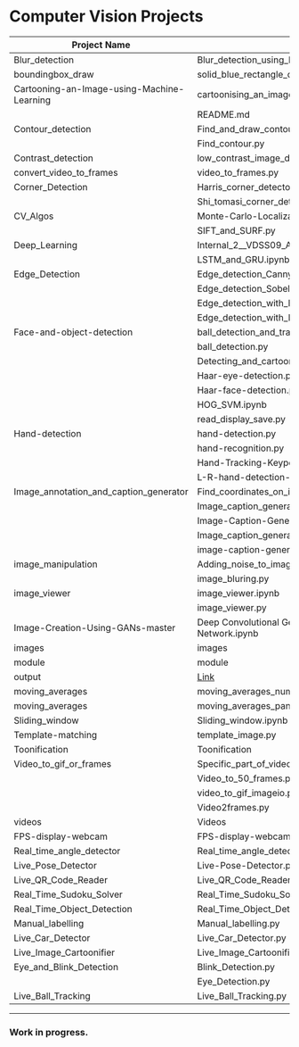 # Computer Vision Projects

| Project Name | Contents | Link |
|---|---|---|
| Blur_detection | Blur_detection_using_laplacian.py | [Link](https://github.com/avs-abhishek123/Computer-Vision-Projects/tree/main/Blur_detection) |
| boundingbox_draw | solid_blue_rectangle_on_a_whitebg.py | [Link](https://github.com/avs-abhishek123/Computer-Vision-Projects/blob/main/boundingbox_draw) |
| Cartooning-an-Image-using-Machine-Learning | cartoonising_an_image_using_ML.ipynb | [Link](https://github.com/avs-abhishek123/Computer-Vision-Projects/tree/main/Cartooning-an-Image-using-Machine-Learning) |
| | README.md | [Link](https://github.com/avs-abhishek123/Computer-Vision-Projects/tree/main/Cartooning-an-Image-using-Machine-Learning) |
| Contour_detection | Find_and_draw_contour.ipynb | [Link](https://github.com/avs-abhishek123/Computer-Vision-Projects/tree/main/Contour_detection) |
| | Find_contour.py | [Link](https://github.com/avs-abhishek123/Computer-Vision-Projects/tree/main/Contour_detection) |
| Contrast_detection | low_contrast_image_detection.py | [Link](https://github.com/avs-abhishek123/Computer-Vision-Projects/tree/main/Contrast_detection) |
| convert_video_to_frames | video_to_frames.py | [Link](https://github.com/avs-abhishek123/Computer-Vision-Projects/tree/main/convert_video_to_frames) |
| Corner_Detection | Harris_corner_detector.py | [Link](https://github.com/avs-abhishek123/Computer-Vision-Projects/tree/main/Corner_Detection) |
| | Shi_tomasi_corner_detector.py | [Link](https://github.com/avs-abhishek123/Computer-Vision-Projects/tree/main/Corner_Detection) |
| CV_Algos | Monte-Carlo-Localization | [Link](https://github.com/avs-abhishek123/Computer-Vision-Projects/tree/main/CV_Algos/Monte-Carlo-Localization) |
| | SIFT_and_SURF.py | [Link](https://github.com/avs-abhishek123/Computer-Vision-Projects/tree/main/CV_Algos) |
| Deep_Learning | Internal_2__VDSS09_Abhishek_122021601009.ipynb | [Link](https://github.com/avs-abhishek123/Computer-Vision-Projects/tree/main/Deep_Learning) |
| | LSTM_and_GRU.ipynb | [Link](https://github.com/avs-abhishek123/Computer-Vision-Projects/tree/main/Deep_Learning) |
| Edge_Detection | Edge_detection_Canny.py | [Link](https://github.com/avs-abhishek123/Computer-Vision-Projects/tree/main/Edge_Detection) |
|  | Edge_detection_Sobel.py | [Link](https://github.com/avs-abhishek123/Computer-Vision-Projects/tree/main/Edge_Detection) |
|  | Edge_detection_with_laplacian_kernel.py | [Link](https://github.com/avs-abhishek123/Computer-Vision-Projects/tree/main/Edge_Detection) |
|  | Edge_detection_with_PIL_fn.py | [Link](https://github.com/avs-abhishek123/Computer-Vision-Projects/tree/main/Edge_Detection) |
| Face-and-object-detection | ball_detection_and_tracking.py | [Link](https://github.com/avs-abhishek123/Computer-Vision-Projects/tree/main/Face-and-object-detection) |
| | ball_detection.py | [Link](https://github.com/avs-abhishek123/Computer-Vision-Projects/tree/main/Face-and-object-detection) |
| | Detecting_and_cartooning_an_image.ipynb | [Link](https://github.com/avs-abhishek123/Computer-Vision-Projects/tree/main/Face-and-object-detection) |
| | Haar-eye-detection.py | [Link](https://github.com/avs-abhishek123/Computer-Vision-Projects/tree/main/Face-and-object-detection) |
| | Haar-face-detection.py | [Link](https://github.com/avs-abhishek123/Computer-Vision-Projects/tree/main/Face-and-object-detection) |
| | HOG_SVM.ipynb | [Link](https://github.com/avs-abhishek123/Computer-Vision-Projects/tree/main/Face-and-object-detection) |
| | read_display_save.py | [Link](https://github.com/avs-abhishek123/Computer-Vision-Projects/tree/main/Face-and-object-detection) |
| Hand-detection | hand-detection.py | [Link](https://github.com/avs-abhishek123/Computer-Vision-Projects/tree/main/Hand-detection) |
| | hand-recognition.py | [Link](https://github.com/avs-abhishek123/Computer-Vision-Projects/tree/main/Hand-detection) |
| | Hand-Tracking-Keypoint.py | [Link](https://github.com/avs-abhishek123/Computer-Vision-Projects/tree/main/Hand-detection) |
| | L-R-hand-detection-of-image.py | [Link](https://github.com/avs-abhishek123/Computer-Vision-Projects/tree/main/Hand-detection) |
| Image_annotation_and_caption_generator | Find_coordinates_on_image.py | [Link](https://github.com/avs-abhishek123/Computer-Vision-Projects/tree/main/Image_annotation_and_caption_generator) |
| | Image_caption_generator.ipynb | [Link](https://github.com/avs-abhishek123/Computer-Vision-Projects/tree/main/Image_annotation_and_caption_generator) |
| | Image-Caption-Generator | [Link](https://github.com/avs-abhishek123/Computer-Vision-Projects/tree/main/Image_annotation_and_caption_generator) |
| | Image_caption_generator.ipynb | [Link](https://github.com/avs-abhishek123/Computer-Vision-Projects/tree/main/Image_annotation_and_caption_generator) |
| | image-caption-generator-covnet | [Link](https://github.com/avs-abhishek123/Computer-Vision-Projects/tree/main/Image_annotation_and_caption_generator) |
| image_manipulation | Adding_noise_to_image.ipynb | [Link](https://github.com/avs-abhishek123/Computer-Vision-Projects/tree/main/image_manipulation) |
| | image_bluring.py | [Link](https://github.com/avs-abhishek123/Computer-Vision-Projects/tree/main/image_manipulation) |
| image_viewer | image_viewer.ipynb | [Link](https://github.com/avs-abhishek123/Computer-Vision-Projects/tree/main/image_viewer) |
| | image_viewer.py | [Link](https://github.com/avs-abhishek123/Computer-Vision-Projects/tree/main/image_viewer) |
| Image-Creation-Using-GANs-master | Deep Convolutional Generator Adversarial Network.ipynb | [Link](https://github.com/avs-abhishek123/Computer-Vision-Projects/tree/main/Image-Creation-Using-GANs-master) |
| images | images | [Link](https://github.com/avs-abhishek123/Computer-Vision-Projects/tree/main/images) |
| module | module | [Link](https://github.com/avs-abhishek123/Computer-Vision-Projects/tree/main/module) |
| output | [Link](https://github.com/avs-abhishek123/Computer-Vision-Projects/tree/main/output) |
| moving_averages | moving_averages_numpy | [Link](https://github.com/avs-abhishek123/Computer-Vision-Projects/tree/main/moving_averages) |
| moving_averages | moving_averages_pandas.py | [Link](https://github.com/avs-abhishek123/Computer-Vision-Projects/tree/main/moving_averages) |
| Sliding_window | Sliding_window.ipynb | [Link](https://github.com/avs-abhishek123/Computer-Vision-Projects/tree/main/Sliding_window) |
| Template-matching | template_image.py | [Link](https://github.com/avs-abhishek123/Computer-Vision-Projects/tree/main/Template-matching) |
| Toonification | Toonification | [Link](https://github.com/avs-abhishek123/Computer-Vision-Projects/tree/main/Toonification) |
| Video_to_gif_or_frames | Specific_part_of_video_to_gif | [Link](https://github.com/avs-abhishek123/Computer-Vision-Projects/tree/main/Video_to_gif_or_frames) |
| | Video_to_50_frames.py | [Link](https://github.com/avs-abhishek123/Computer-Vision-Projects/tree/main/Video_to_gif_or_frames) |
| | video_to_gif_imageio.py | [Link](https://github.com/avs-abhishek123/Computer-Vision-Projects/tree/main/Video_to_gif_or_frames) |
| | Video2frames.py | [Link](https://github.com/avs-abhishek123/Computer-Vision-Projects/tree/main/Video_to_gif_or_frames) |
| videos | Videos | [Link](https://github.com/avs-abhishek123/Computer-Vision-Projects/tree/main/videos) |
| FPS-display-webcam | FPS-display-webcam.py | [Link](https://github.com/avs-abhishek123/Computer-Vision-Projects/tree/main/FPS-display-webcam.py) |
| Real_time_angle_detector | Real_time_angle_detector.py | [Link](https://github.com/avs-abhishek123/Computer-Vision-Projects/blob/main/Real_time_angle_detector) |
| Live_Pose_Detector | Live-Pose-Detector.py | [Link](https://github.com/avs-abhishek123/Computer-Vision-Projects/tree/main/Live_Pose_Detector) |
| Live_QR_Code_Reader | Live_QR_Code_Reader.py | [Link](https://github.com/avs-abhishek123/Computer-Vision-Projects/tree/main/Live_QR_Code_Reader) |
| Real_Time_Sudoku_Solver | Real_Time_Sudoku_Solver.py | [Link](https://github.com/avs-abhishek123/Computer-Vision-Projects/tree/main/Real_Time_Sudoku_Solver) |
| Real_Time_Object_Detection | Real_Time_Object_Detection.py | [Link](https://github.com/avs-abhishek123/Computer-Vision-Projects/tree/main/Real_Time_Object_Detection) |
| Manual_labelling | Manual_labelling.py | [Link](https://github.com/avs-abhishek123/Computer-Vision-Projects/tree/main/Manual_labelling) |
| Live_Car_Detector | Live_Car_Detector.py | [Link](https://github.com/avs-abhishek123/Computer-Vision-Projects/tree/main/Live_Car_Detector) |
| Live_Image_Cartoonifier | Live_Image_Cartoonifier.py | [Link](https://github.com/avs-abhishek123/Computer-Vision-Projects/tree/main/Live_Image_Cartoonifier) |
| Eye_and_Blink_Detection | Blink_Detection.py | [Link](https://github.com/avs-abhishek123/Computer-Vision-Projects/tree/main/Eye_and_Blink_Detection) |
|  | Eye_Detection.py | [Link](https://github.com/avs-abhishek123/Computer-Vision-Projects/tree/main/Eye_and_Blink_Detection) |
| Live_Ball_Tracking | Live_Ball_Tracking.py | [Link]() |

<hr>

### Work in progress.
